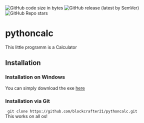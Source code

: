 <img alt="GitHub code size in bytes" src="https://img.shields.io/github/languages/code-size/blockcrafter21/pythoncalc?style=plastic">

<img alt="GitHub release (latest by SemVer)" src="https://img.shields.io/github/downloads/blockcrafter21/pythoncalc/latest/total?sort=semver">

<img alt="GitHub Repo stars" src="https://img.shields.io/github/stars/blockcrafter21/pythoncalc?style=plastic">

# pythoncalc

This little programm is a Calculator
## Installation  
### Installation on Windows
You can simply download the exe [here](https://github.com/blockcrafter21/pythoncalc/releases/download/v1.0.1/calc.exe)  
### Installation via Git  

` git clone https://github.com/blockcrafter21/pythoncalc.git`  
This works on all os!

